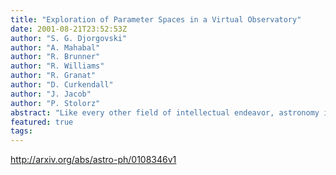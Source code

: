 ```yaml
---
title: "Exploration of Parameter Spaces in a Virtual Observatory"
date: 2001-08-21T23:52:53Z
author: "S. G. Djorgovski"
author: "A. Mahabal"
author: "R. Brunner"
author: "R. Williams"
author: "R. Granat"
author: "D. Curkendall"
author: "J. Jacob"
author: "P. Stolorz"
abstract: "Like every other field of intellectual endeavor, astronomy is being revolutionised by the advances in information technology. There is an ongoing exponential growth in the volume, quality, and complexity of astronomical data sets, mainly through large digital sky surveys and archives. The Virtual Observatory (VO) concept represents a scientific and technological framework needed to cope with this data flood. Systematic exploration of the observable parameter spaces, covered by large digital sky surveys spanning a range of wavelengths, will be one of the primary modes of research with a VO. This is where the truly new discoveries will be made, and new insights be gained about the already known astronomical objects and phenomena. We review some of the methodological challenges posed by the analysis of large and complex data sets expected in the VO-based research. The challenges are driven both by the size and the complexity of the data sets (billions of data vectors in parameter spaces of tens or hundreds of dimensions), by the heterogeneity of the data and measurement errors, including differences in basic survey parameters for the federated data sets (e.g., in the positional accuracy and resolution, wavelength coverage, time baseline, etc.), various selection effects, as well as the intrinsic clustering properties (functional form, topology) of the data distributions in the parameter spaces of observed attributes. Answering these challenges will require substantial collaborative efforts and partnerships between astronomers, computer scientists, and statisticians."
featured: true
tags:
---
```

http://arxiv.org/abs/astro-ph/0108346v1